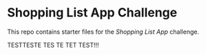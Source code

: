 # Shopping List App Challenge

This repo contains starter files for the *Shopping List App* challenge.


TESTTESTE TES TE TET TEST!!!
